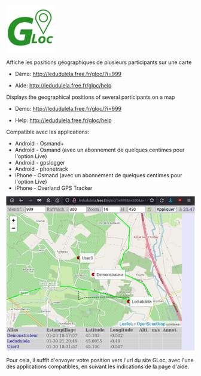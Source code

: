 ![screenshot](https://github.com/ledudulela/gloc/blob/main/gloc_logo.png)

Affiche les positions géographiques de plusieurs participants sur une carte 

- Démo: http://ledudulela.free.fr/gloc/?i=999

- Aide: http://ledudulela.free.fr/gloc/help

Displays the geographical positions of several participants on a map

- Demo: http://ledudulela.free.fr/gloc/?i=999

- Help: http://ledudulela.free.fr/gloc/help


Compatible avec les applications:
- Android - Osmand+
- Android - Osmand (avec un abonnement de quelques centimes pour l'option Live)
- Android - gpslogger
- Android - phonetrack
- iPhone - Osmand (avec un abonnement de quelques centimes pour l'option Live)
- iPhone - Overland GPS Tracker 

![screenshot](https://github.com/ledudulela/gloc/blob/main/gloc_screenshot.png)

Pour cela, il suffit d'envoyer votre position vers l'url du site GLoc, avec l'une des applications compatibles, en suivant les indications de la page d'aide.
